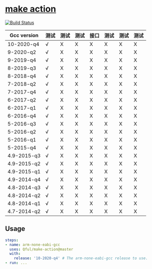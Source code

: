 ﻿# [make action](https://github.com/Qful/make-action)

[![Build Status](https://github.com/Qful/make-action/workflows/CI/badge.svg)](https://github.com/Qful/make-action/actions/workflows/CI.yml)


| Gcc version |  测试 |  测试 | 测试 | 接口 | 测试 | 测试 | 测试 |
| ----------- | ----- | ---- | ---- | ---- | ---- | ---- | ---- |
|  10-2020-q4 | √     |  X   |  X   |  X   |  X   |  X   |  X   |
|   9-2020-q2 | √     |  X   |  X   |  X   |  X   |  X   |  X   |
|   9-2019-q4 | √     |  X   |  X   |  X   |  X   |  X   |  X   |
|   8-2019-q3 | √     |  X   |  X   |  X   |  X   |  X   |  X   |
|   8-2018-q4 | √     |  X   |  X   |  X   |  X   |  X   |  X   |
|   7-2018-q2 | √     |  X   |  X   |  X   |  X   |  X   |  X   |
|   7-2017-q4 | √     |  X   |  X   |  X   |  X   |  X   |  X   |
|   6-2017-q2 | √     |  X   |  X   |  X   |  X   |  X   |  X   |
|   6-2017-q1 | √     |  X   |  X   |  X   |  X   |  X   |  X   |
|   6-2016-q4 | √     |  X   |  X   |  X   |  X   |  X   |  X   |
|   5-2016-q3 | √     |  X   |  X   |  X   |  X   |  X   |  X   |
|   5-2016-q2 | √     |  X   |  X   |  X   |  X   |  X   |  X   |
|   5-2016-q1 | √     |  X   |  X   |  X   |  X   |  X   |  X   |
|   5-2015-q4 | √     |  X   |  X   |  X   |  X   |  X   |  X   |
| 4.9-2015-q3 | √     |  X   |  X   |  X   |  X   |  X   |  X   |
| 4.9-2015-q2 | √     |  X   |  X   |  X   |  X   |  X   |  X   |
| 4.9-2015-q1 | √     |  X   |  X   |  X   |  X   |  X   |  X   |
| 4.9-2014-q4 | √     |  X   |  X   |  X   |  X   |  X   |  X   |
| 4.8-2014-q3 | √     |  X   |  X   |  X   |  X   |  X   |  X   |
| 4.8-2014-q2 | √     |  X   |  X   |  X   |  X   |  X   |  X   |
| 4.8-2014-q1 | √     |  X   |  X   |  X   |  X   |  X   |  X   |
| 4.7-2014-q2 | √     |  X   |  X   |  X   |  X   |  X   |  X   |
## Usage

```yaml
steps:
- name: arm-none-eabi-gcc
  uses: Qful/make-action@master
  with:
    release: '10-2020-q4' # The arm-none-eabi-gcc release to use.
- run: ...
```
